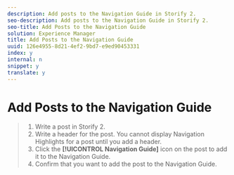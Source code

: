 ```yaml
---
description: Add posts to the Navigation Guide in Storify 2.
seo-description: Add posts to the Navigation Guide in Storify 2.
seo-title: Add Posts to the Navigation Guide
solution: Experience Manager
title: Add Posts to the Navigation Guide
uuid: 126e4955-8d21-4ef2-9bd7-e9ed90453331
index: y
internal: n
snippet: y
translate: y
---
```


# Add Posts to the Navigation Guide


>1. Write a post in Storify 2.
>1. Write a header for the post. You cannot display Navigation Highlights for a post until you add a header.
>1. Click the **[!UICONTROL  Navigation Guide]** icon on the post to add it to the Navigation Guide.
>1. Confirm that you want to add the post to the Navigation Guide.
